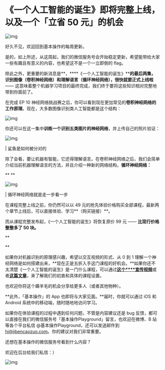 # 《一个人工智能的诞生》即将完整上线，以及一个「立省 50 元」的机会

![img](https://mmbiz.qpic.cn/mmbiz_png/OqGIko5qXafM0Eib4HIlT7lx90c5QPGeRKx2Im9Ou49tAIobv3JLmhMznhSziaTIK8Dgsw7iatkFCWoQic28DDKW0g/640?wx_fmt=png)



好久不见，欢迎回到基本操作的每周更新。



是的，如上所述，从这周起，我们的微信服务号会开始稳定更新，希望能带给大家一些有趣且有意义的内容，也希望这不是一个一立即倒的 flag。



除此之外，更重要的新消息是**，****《一个人工智能的诞生》****的最后两集，识别图像（卷积神经网络）和理解语言（循环神经网络），很快就要正式上线啦** —— 这意味着整个机器学习项目的最终完成，我们终于要将这些知识相对完整地带到你面前了。



在完成 EP 10 神经网络挑战赛之后，你可以看到现在更加常见的**卷积神经网络的工作原理**。现在，大多数图像识别类人工智能都是这个结构：



![img](https://mmbiz.qpic.cn/mmbiz_gif/OqGIko5qXafM0Eib4HIlT7lx90c5QPGeRhMZssEia6xGPsPAhywCqewNBuU5I5anAqbicRfooqUIuiaYJcgK3qrQLg/640?wx_fmt=gif)



你还可以在这一集中**训练一个识别五类图片的神经网络**，并上传自己的照片验证：



![img](https://mmbiz.qpic.cn/mmbiz_gif/OqGIko5qXafM0Eib4HIlT7lx90c5QPGeRJib0kqcrnJQeL6US9siaRwCibZnn5yT2W9rThH8TWHRvFHmtGiaZwcvYBQ/640?wx_fmt=gif)

| 鲨鱼是如何被分对的



除了会看，要让机器有智能，它还得理解语言。在卷积神经网络之后，我们会简单介绍当前机器理解语言的方法，并且介绍一种新的网络结构，**循环神经网络：**

**
**

![img](https://mmbiz.qpic.cn/mmbiz_gif/OqGIko5qXafM0Eib4HIlT7lx90c5QPGeRblbFANHCOKcVib2glcmraUwWaiakuoQGqwplB3xicKiaicHBgABRJMKYx5A/640?wx_fmt=gif)

| 循环神经网络就是走一步看一步



在课程完整上线之前，你仍然可以以 49 元的抢先体验价格购买全部课程，最新两个章节上线后，可以直接体验、学习**（购买链接）**。



而从课程完整发布起，《一个人工智能的诞生》将恢复原价 99 元 —— **比现行价格整整多了 50 块。**



**



**



如果你对机器识别的原理感兴趣，希望以交互视频的形式、从 0 到 1 理解一个神经网络是如何搭建出来，**现在正是五折入手这门课程的好机会。**如果你还不太清楚《一个人工智能的诞生》是一门什么课程，可以通过[**这个****宣传视频**](https://mp.weixin.qq.com/s?__biz=MzkxMjAwOTIzOQ==&mid=2247483725&idx=2&sn=630c1dd4ca83047b7619b3955582cec1&chksm=c1123035f665b92344e8ec4da4229dd75c4e7877e8713605faa00752df0620035a4360b3126d&token=736996622&lang=zh_CN&scene=21#wechat_redirect)或者[**这篇文章**](https://mp.weixin.qq.com/s?__biz=MzkxMjAwOTIzOQ==&mid=2247483725&idx=1&sn=a534ed2e3d40b2facc0c6f07b02d2fd1&chksm=c1123035f665b92304190e0c2dfb485d3ecc115ff6f2f99e17ceb36f288c0e67fad81025b964&token=736996622&lang=zh_CN&scene=21#wechat_redirect)，来了解我们的初衷和具体的课程设置。



也欢迎你将这个薅羊毛的机会分享给更多人（或者其他物种）。



**此外，「基本操作」的 App 也即将与大家见面。**届时，你就可以通过 iOS 和 Android 系统中的移动端，随时随地地访问学习。



如果你在体验课程的过程中遇到任何问题，不管是内容建议还是 bug 反馈，都可以直接在我们的微信服务号「基本操作Playground」留言，也欢迎在微博、B 站等各个平台私信 @基本操作Playground，还可以发送邮件到 hi@jibencaozuo.com。你的建议对我们非常重要。



还想在基本操作的微信服务号看到什么内容？



欢迎在后台给我们私信：）



![img](https://mmbiz.qpic.cn/mmbiz_gif/OqGIko5qXae1FX8UXKuIsj2yBXBJw00DXMSALtnwCV0TvvUqfMIOyoBBDiaUh4uc8E0OQdkLVcjshSo25ia6NCeg/640?wx_fmt=gif)
